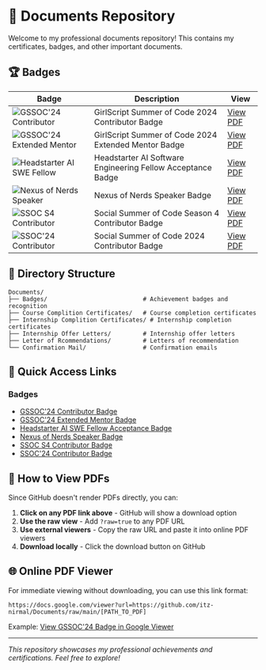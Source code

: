 # 📄 Documents Repository

Welcome to my professional documents repository! This contains my certificates, badges, and other important documents.

## 🏆 Badges

| Badge | Description | View |
|-------|-------------|------|
| ![GSSOC'24 Contributor](https://img.shields.io/badge/GSSOC'24-Contributor-orange) | GirlScript Summer of Code 2024 Contributor Badge | [View PDF](./Badges/GSSOC'24%20Contributor%20Badge.pdf) |
| ![GSSOC'24 Extended Mentor](https://img.shields.io/badge/GSSOC'24-Extended%20Mentor-blue) | GirlScript Summer of Code 2024 Extended Mentor Badge | [View PDF](./Badges/GSSOC'24%20Extnd%20Mentor%20Badge.pdf) |
| ![Headstarter AI SWE Fellow](https://img.shields.io/badge/Headstarter%20AI-SWE%20Fellow-green) | Headstarter AI Software Engineering Fellow Acceptance Badge | [View PDF](./Badges/Headstarter%20Ai%20SWE%20Fellow%20Acceptance%20Badge.pdf) |
| ![Nexus of Nerds Speaker](https://img.shields.io/badge/Nexus%20of%20Nerds-Speaker-purple) | Nexus of Nerds Speaker Badge | [View PDF](./Badges/Nexus%20of%20Nerds-Speaker%20Badge.pdf) |
| ![SSOC S4 Contributor](https://img.shields.io/badge/SSOC%20S4-Contributor-red) | Social Summer of Code Season 4 Contributor Badge | [View PDF](./Badges/SSOC%20S4%20Contributor%20Badge.pdf) |
| ![SSOC'24 Contributor](https://img.shields.io/badge/SSOC'24-Contributor-yellow) | Social Summer of Code 2024 Contributor Badge | [View PDF](./Badges/SSOC'24%20Contributor%20Badge.pdf) |

## 📁 Directory Structure

```
Documents/
├── Badges/                           # Achievement badges and recognition
├── Course Complition Certificates/   # Course completion certificates
├── Internship Complition Certificates/ # Internship completion certificates
├── Internship Offer Letters/         # Internship offer letters
├── Letter of Rcommendations/         # Letters of recommendation
└── Confirmation Mail/                # Confirmation emails
```

## 🔗 Quick Access Links

### Badges
- [GSSOC'24 Contributor Badge](./Badges/GSSOC'24%20Contributor%20Badge.pdf)
- [GSSOC'24 Extended Mentor Badge](./Badges/GSSOC'24%20Extnd%20Mentor%20Badge.pdf)
- [Headstarter AI SWE Fellow Acceptance Badge](./Badges/Headstarter%20Ai%20SWE%20Fellow%20Acceptance%20Badge.pdf)
- [Nexus of Nerds Speaker Badge](./Badges/Nexus%20of%20Nerds-Speaker%20Badge.pdf)
- [SSOC S4 Contributor Badge](./Badges/SSOC%20S4%20Contributor%20Badge.pdf)
- [SSOC'24 Contributor Badge](./Badges/SSOC'24%20Contributor%20Badge.pdf)

## 📖 How to View PDFs

Since GitHub doesn't render PDFs directly, you can:

1. **Click on any PDF link above** - GitHub will show a download option
2. **Use the raw view** - Add `?raw=true` to any PDF URL
3. **Use external viewers** - Copy the raw URL and paste it into online PDF viewers
4. **Download locally** - Click the download button on GitHub

## 🌐 Online PDF Viewer

For immediate viewing without downloading, you can use this link format:
```
https://docs.google.com/viewer?url=https://github.com/itz-nirmal/Documents/raw/main/[PATH_TO_PDF]
```

Example:
[View GSSOC'24 Badge in Google Viewer](https://docs.google.com/viewer?url=https://github.com/itz-nirmal/Documents/raw/main/Badges/GSSOC'24%20Contributor%20Badge.pdf)

---

*This repository showcases my professional achievements and certifications. Feel free to explore!*